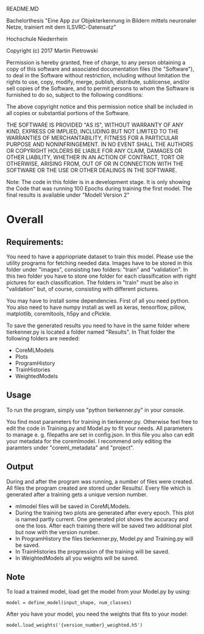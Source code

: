 README.MD

Bachelorthesis "Eine App zur Objekterkennung in Bildern mittels neuronaler Netze,
trainiert mit dem ILSVRC-Datensatz"

Hochschule Niederrhein

Copyright (c) 2017 Martin Pietrowski

Permission is hereby granted, free of charge, to any person obtaining a copy
of this software and associated documentation files (the "Software"), to deal
in the Software without restriction, including without limitation the rights
to use, copy, modify, merge, publish, distribute, sublicense, and/or sell
copies of the Software, and to permit persons to whom the Software is
furnished to do so, subject to the following conditions:

The above copyright notice and this permission notice shall be included in all
copies or substantial portions of the Software.

THE SOFTWARE IS PROVIDED "AS IS", WITHOUT WARRANTY OF ANY KIND, EXPRESS OR
IMPLIED, INCLUDING BUT NOT LIMITED TO THE WARRANTIES OF MERCHANTABILITY,
FITNESS FOR A PARTICULAR PURPOSE AND NONINFRINGEMENT. IN NO EVENT SHALL THE
AUTHORS OR COPYRIGHT HOLDERS BE LIABLE FOR ANY CLAIM, DAMAGES OR OTHER
LIABILITY, WHETHER IN AN ACTION OF CONTRACT, TORT OR OTHERWISE, ARISING FROM,
OUT OF OR IN CONNECTION WITH THE SOFTWARE OR THE USE OR OTHER DEALINGS IN THE
SOFTWARE.

Note: The code in this folder is in a development stage. It is only showing the
Code that was running 100 Epochs during training the first model. The final
results is available under "Modell Version 2"

# Overall
## Requirements:
You need to have a appriopriate dataset to train this model. Please use the
utility programs for fetching needed data. Images have to be stored in this
folder under "images", consisting two folders: "train" and "validation". In
this two folder you have to store one folder for each classification with 
right pictures for each classification. The folders in "train" must be also
in "validation" but, of course, consisting with different pictures.

You may have to install some dependencies. First of all you need python.
You also need to have numpy install as well as keras, tensorflow, pillow,
matplotlib, coremltools, h5py and cPickle.

To save the generated results you need to have in the same folder where
tierkenner.py is located a folder named "Results". In That folder the
following folders are needed:

- CoreMLModels
- Plots
- ProgramHistory
- TrainHistories
- WeightedModels

## Usage
To run the program, simply use "python tierkenner.py" in your console.

You find most parameters for training in tierkenner.py. Otherwise feel
free to edit the code in Training.py and Model.py to fit your needs.
All parameters to manage e. g. filepaths are set in config.json. In 
this file you also can edit your metadata for the coremlmodel. I
recommend only editing the paramters under "coreml_metadata" and
"project".

## Output
During and after the program was running, a number of files were
created. All files the program created are stored under Results/.
Every file which is generated after a training gets a unique version 
number.
- mlmodel files will be saved in CoreMLModels.
- During the training two plots are generated after every epoch. This
plot is named partly current. One generated plot shows the accuracy
and one the loss. After each training there will be saved two additional
plot but now with the version number.
- In ProgramHistory the files tierkenner.py, Model.py and Training.py
will be saved.
- In TrainHistories the progression of the training will be saved.
- In WeightedModels all you weights will be saved.

## Note
To load a trained model, load get the model from your Model.py by using:

    model = define_model(input_shape, num_classes)

After you have your model, you need the weights that fits to your model:

    model.load_weights('{version_number}_weighted.h5')